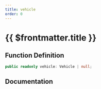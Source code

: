```yaml
---
title: vehicle
order: 0
---
```


# {{ $frontmatter.title }}

## Function Definition

```ts
public readonly vehicle: Vehicle | null;
```

## Documentation

<!--@include: ./parts/vehicle.md-->
